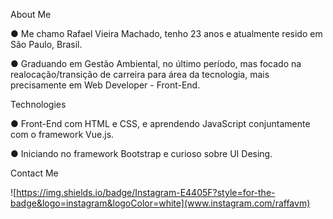 About Me

● Me chamo Rafael Vieira Machado, tenho 23 anos e atualmente resido em São Paulo, Brasil.

● Graduando em Gestão Ambiental, no último período, mas focado na realocação/transição de carreira para área da tecnologia, mais precisamente em Web Developer - Front-End.

Technologies

● Front-End com HTML e CSS, e aprendendo JavaScript conjuntamente com o framework Vue.js.

● Iniciando no framework Bootstrap e curioso sobre UI Desing.

Contact Me


![https://img.shields.io/badge/Instagram-E4405F?style=for-the-badge&logo=instagram&logoColor=white](www.instagram.com/raffavm)
